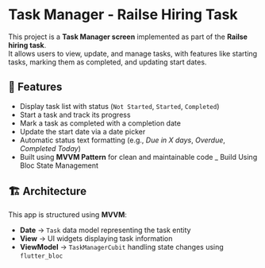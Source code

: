 # Task Manager - Railse Hiring Task

This project is a **Task Manager screen** implemented as part of the **Railse hiring task**.  
It allows users to view, update, and manage tasks, with features like starting tasks, marking them as completed, and updating start dates.

## 📌 Features
- Display task list with status (`Not Started`, `Started`, `Completed`)
- Start a task and track its progress
- Mark a task as completed with a completion date
- Update the start date via a date picker
- Automatic status text formatting (e.g., *Due in X days*, *Overdue*, *Completed Today*)
- Built using **MVVM Pattern** for clean and maintainable code
_ Build Using Bloc State Management

## 🏗 Architecture
This app is structured using **MVVM**:
- **Date** → `Task` data model representing the task entity
- **View** → UI widgets displaying task information
- **ViewModel** → `TaskManagerCubit` handling state changes using `flutter_bloc`

